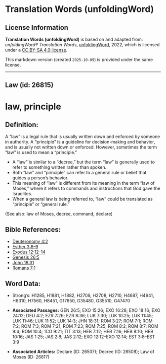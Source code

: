 # Translation Words (unfoldingWord)

## License Information

**Translation Words (unfoldingWord)** is based on and adapted from: _unfoldingWord® Translation Words_, [unfoldingWord](https://unfoldingword.org/utw), 2022, which is licensed under a [CC BY-SA 4.0 license](https://creativecommons.org/licenses/by-sa/4.0/legalcode.en).

This markdown version (created `2025-10-09`) is provided under the same license.



--------------------------------

## Law (id: 26815)

law, principle
==============

Definition:
-----------

A “law” is a legal rule that is usually written down and enforced by someone in authority. A “principle” is a guideline for decision\-making and behavior, and is usually not written down or enforced. However, sometimes the term “law” is used to mean a “principle.”

* A “law” is similar to a “decree,” but the term “law” is generally used to refer to something written rather than spoken.
* Both “law” and “principle” can refer to a general rule or belief that guides a person’s behavior.
* This meaning of “law” is different from its meaning in the term “law of Moses,” where it refers to commands and instructions that God gave the Israelites.
* When a general law is being referred to, “law” could be translated as “principle” or “general rule.”

(See also: law of Moses, decree, command, declare)

Bible References:
-----------------

* [Deuteronomy 4:2](https://ref.ly/Deut4:2)
* [Esther 3:8–9](https://ref.ly/Esth3:8-Esth3:9)
* [Exodus 12:12–14](https://ref.ly/Exod12:12-Exod12:14)
* [Genesis 26:5](https://ref.ly/Gen26:5)
* [John 18:31](https://ref.ly/John18:31)
* [Romans 7:1](https://ref.ly/Rom7:1)

Word Data:
----------

* Strong’s: H1285, H1881, H1882, H2706, H2708, H2710, H4687, H4941, H6310, H7560, H8451, G17850, G35480, G35510, G47470

* **Associated Passages:** GEN 26:5; EXO 15:26; EXO 16:28; EXO 18:16; EXO 24:12; DEU 4:2; EZR 7:26; EZR 8:36; LUK 7:30; LUK 10:25; LUK 11:45; LUK 11:46; LUK 11:52; LUK 14:3; JHN 18:31; ROM 3:27; ROM 7:1; ROM 7:2; ROM 7:3; ROM 7:21; ROM 7:23; ROM 7:25; ROM 8:2; ROM 8:7; ROM 9:4; ROM 10:4; 1CO 9:21; TIT 3:13; HEB 7:12; HEB 7:16; HEB 8:10; HEB 10:16; JAS 1:25; JAS 2:8; JAS 2:12; EXO 12:12–EXO 12:14; EST 3:8–EST 3:9
* **Associated Articles:** Declare (ID: 26507); Decree (ID: 26508); Law of Moses (ID: 26817)

